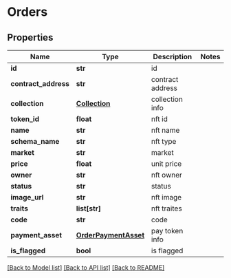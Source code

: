 # Orders

## Properties
Name | Type | Description | Notes
------------ | ------------- | ------------- | -------------
**id** | **str** | id | 
**contract_address** | **str** | contract address | 
**collection** | [**Collection**](Collection.md) | collection info | 
**token_id** | **float** | nft id | 
**name** | **str** | nft name | 
**schema_name** | **str** | nft type | 
**market** | **str** | market | 
**price** | **float** | unit price | 
**owner** | **str** | nft owner | 
**status** | **str** | status | 
**image_url** | **str** | nft image | 
**traits** | **list[str]** | nft traites | 
**code** | **str** | code | 
**payment_asset** | [**OrderPaymentAsset**](OrderPaymentAsset.md) | pay token info | 
**is_flagged** | **bool** | is flagged | 

[[Back to Model list]](../README.md#documentation-for-models) [[Back to API list]](../README.md#documentation-for-api-endpoints) [[Back to README]](../README.md)


